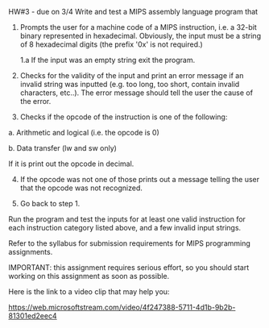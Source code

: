 HW#3 - due on 3/4
Write and test a MIPS assembly language program that

1. Prompts the user for a machine code of a MIPS instruction, i.e. a 32-bit binary represented in hexadecimal. Obviously, the input must be a string of 8 hexadecimal digits (the prefix '0x' is not required.)   

    1.a If the input was an empty string exit the program.

2. Checks for the validity of the input and print an error message if an invalid string was inputted (e.g. too long, too short, contain invalid characters, etc..). The error message should tell the user the cause of the error.

3. Checks if the opcode of the instruction is one of the following:

  a. Arithmetic and logical (i.e. the opcode is 0)

  b. Data transfer (lw and sw only)

If it is print out the opcode in decimal.

4. If the opcode was not one of those prints out a message telling the user that the opcode was not recognized.

5. Go back to step 1.

Run the program and test the inputs for at least one valid instruction for each instruction category listed above, and a few invalid input strings.

Refer to the syllabus for submission requirements for MIPS programming assignments.

IMPORTANT: this assignment requires serious effort, so you should start working on this assignment as soon as possible.

Here is the link to a video clip that may help you:

https://web.microsoftstream.com/video/4f247388-5711-4d1b-9b2b-81301ed2eec4
